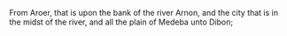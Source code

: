 From Aroer, that is upon the bank of the river Arnon, and the city that is in the midst of the river, and all the plain of Medeba unto Dibon;
